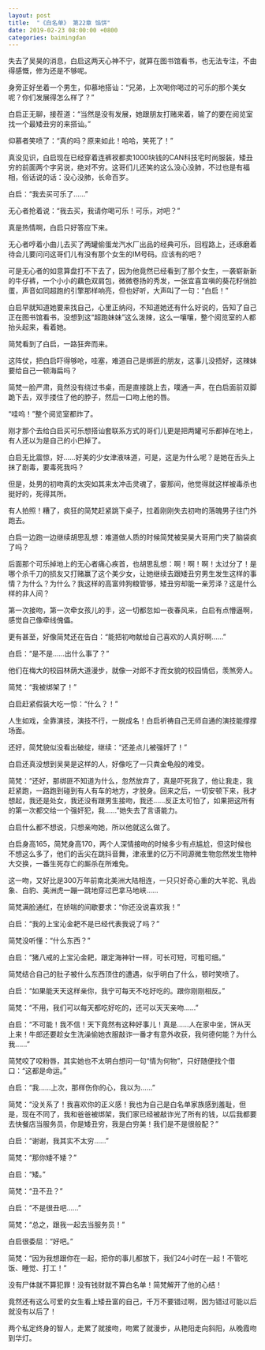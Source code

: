 ```yaml
---
layout: post
title:  "《白名单》 第22章 馅饼"
date: 2019-02-23 08:00:00 +0800
categories: baimingdan
---
```

失去了吴昊的消息，白启这两天心神不宁，就算在图书馆看书，也无法专注，不由得感慨，修为还是不够呢。

身旁正好坐着一个男生，仰慕地搭讪：“兄弟，上次喝你喝过的可乐的那个美女呢？你们发展得怎么样了？”

白启正无聊，接茬道：“当然是没有发展，她跟朋友打赌来着，输了的要在阅览室找一个最矮丑穷的来搭讪。”

仰慕者笑喷了：“真的吗？原来如此！哈哈，笑死了！”

真没见识，白启现在已经穿着连裤衩都卖1000块钱的CAN科技宅时尚服装，矮丑穷的前面两个字另说，绝对不穷。这哥们儿还笑的这么没心没肺，不过也是有福相，俗话说的话：没心没肺，长命百岁。

白启：“我去买可乐了……”

无心者抢着说：“我去买，我请你喝可乐！可乐，对吧？”

真是热情啊，白启只好答应下来。

无心者哼着小曲儿去买了两罐偷蛋龙汽水厂出品的经典可乐，回程路上，还琢磨着待会儿要问问这哥们儿有没有那个女生的IM号码。应该有的吧？

可是无心者的如意算盘打不下去了，因为他竟然已经看到了那个女生，一袭崭新新的牛仔裤，一个小小的藕色双肩包，微微卷扬的秀发，一张宜喜宜嗔的葵花籽俏脸蛋，声音如同超跑的引擎那样响亮，但也好听，大声叫了一句：“白启！”

白启早就知道她要来找自己，心里正纳闷，不知道她还有什么好说的，告知了自己正在图书馆看书，没想到这“超跑妹妹”这么泼辣，这么一嚷嚷，整个阅览室的人都抬头起来，看着她。

简梵看到了白启，一路狂奔而来。

这阵仗，把白启吓得够呛，哇塞，难道自己是绑匪的朋友，这事儿没捂好，这辣妹要给自己一顿海扁吗？

简梵一脸严肃，竟然没有绕过书桌，而是直接跳上去，噗通一声，在白启面前双脚跪下去，双手搂住了他的脖子，然后一口吻上他的唇。

“哇呜！”整个阅览室都炸了。

刚才那个去给白启买可乐想搭讪套联系方式的哥们儿更是把两罐可乐都掉在地上，有人还以为是自己的小巴掉了。

白启无比震惊，好……好美的少女津液味道，可是，这是为什么呢？是她在舌头上抹了剧毒，要毒死我吗？

但是，处男的初吻真的太突如其来太冲击灵魂了，霎那间，他觉得就这样被毒杀也挺好的，死得其所。

有人拍照！糟了，疯狂的简梵赶紧跳下桌子，拉着刚刚失去初吻的落魄男子往门外跑去。

白启一边跑一边继续胡思乱想：难道做人质的时候简梵被吴昊大哥用门夹了脑袋疯了吗？

后面那个可乐掉地上的无心者痛心疾首，也胡思乱想：啊！啊！啊！太过分了！是哪个杀千刀的损友又打赌赢了这个美少女，让她继续去跟矮丑穷男生发生这样的事情？为什么？为什么？我这样的高富帅狗粮管够，矮丑穷却能一亲芳泽？这是什么样的非人间？

第一次接吻，第一次牵女孩儿的手，这一切都忽如一夜春风来，白启有点懵逼啊，感觉自己像牵线傀儡。

更有甚至，好像简梵还在告白：“能把初吻献给自己喜欢的人真好啊……”

白启：“是不是……出什么事了？”

他们在梅大的校园林荫大道漫步，就像一对郎不才而女貌的校园情侣，羡煞旁人。

简梵：“我被绑架了！”

白启赶紧假装大吃一惊：“什么？！”

人生如戏，全靠演技，演技不行，一脱成名！白启祈祷自己无师自通的演技能撑撑场面。

还好，简梵貌似没看出破绽，继续：“还差点儿被强奸了！”

白启还真没想到吴昊是这样的人，好像吃了一只粪金龟般的难受。

简梵：“还好，那绑匪不知道为什么，忽然放弃了，真是吓死我了，他让我走，我赶紧跑，一路跑到碰到有人有车的地方，才脱身。回来之后，一切安顿下来，我才想起，我还是处女，我还没有跟男生接吻，我还……反正太可怕了，如果把这所有的第一次都交给一个强奸犯，我……”她失去了言语能力。

白启什么都不想说，只想亲吻她，所以他就这么做了。

白启身高165，简梵身高170，两个人深情接吻的时候多少有点尴尬，但这时候也不想这么多了，他们的舌尖在跳抖音舞，津液里的亿万不同源微生物忽然发生物种大交换，一番生死存亡的厮杀在所难免。

这一吻，又好比是300万年前南北美洲大陆相连，一只只好奇心重的大羊驼、乳齿象、白豹、美洲虎一蹦一跳地穿过巴拿马地峡……

简梵满脸通红，在娇喘的间歇要求：“你还没说喜欢我！”

白启：“我的上宝沁金耙不是已经代表我说了吗？”

简梵没听懂：“什么东西？”

白启：“猪八戒的上宝沁金耙，跟定海神针一样，可长可短，可粗可细。”

简梵结合自己的肚子被什么东西顶住的遭遇，似乎明白了什么，顿时笑喷了。

白启：“如果能天天这样亲你，我宁可每天不吃好吃的。跟你刚刚相反。”

简梵：“不用，我们可以每天都吃好吃的，还可以天天亲吻……”

白启：“不可能！我不信！天下竟然有这种好事儿！真是……人在家中坐，饼从天上来！牛郎还要趁女生洗澡偷她衣服敲诈一番才有意外收获，我何德何能？为什么我……”

简梵咬了咬粉唇，其实她也不太明白想问一句“情为何物”，只好随便找个借口：“这都是命运。”

白启：“我……上次，那样伤你的心，我以为……”

简梵：“没关系了！我喜欢你的正义感！我也为自己是白名单家族感到羞耻，但是，现在不同了，我和爸爸被绑架，我们家已经被敲诈光了所有的钱，以后我都要去快餐店当服务员，你是矮丑穷，我是白穷美！我们是不是很般配？”

白启：“谢谢，我其实不太穷……”

简梵：“那你矮不矮？”

白启：“矮。”

简梵：“丑不丑？”

白启：“不是很丑吧……”

简梵：“总之，跟我一起去当服务员！”

白启很委屈：“好吧。”

简梵：“因为我想跟你在一起，把你的事儿都放下，我们24小时在一起！不管吃饭、睡觉、打工！”

没有尸体就不算犯罪！没有钱财就不算白名单！简梵解开了他的心结！

竟然还有这么可爱的女生看上矮丑富的自己，千万不要错过啊，因为错过可能以后就没有以后了！

两个私定终身的智人，走累了就接吻，吻累了就漫步，从艳阳走向斜阳，从晚霞吻到华灯。